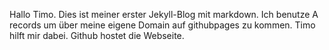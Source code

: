 Hallo Timo.
Dies ist meiner erster Jekyll-Blog mit markdown.
Ich benutze A records um über meine eigene Domain auf githubpages zu kommen.
Timo hilft mir dabei.
Github hostet die Webseite.
